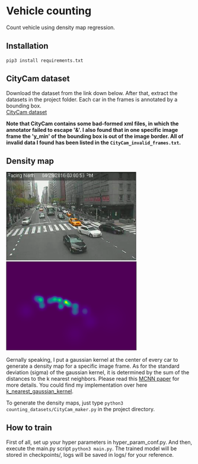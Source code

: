 # Vehicle counting
Count vehicle using density map regression.

## Installation
```
pip3 install requirements.txt
```

## CityCam dataset
Download the dataset from the link down below. After that, extract the datasets in the project folder. Each car in the frames is annotated by a bounding box.  
[CityCam dataset](https://www.citycam-cmu.com/dataset)

**Note that CityCam contains some bad-formed xml files, in which the annotator failed to escape '&'. I also found that in one specific image frame the 'y_min' of the bounding box is out of the image border. All of invalid data I found has been listed in the `CityCam_invalid_frames.txt`.**

## Density map
<img src="imgs/og_img.png" alt="original image frame" width="352"/>
<img src="imgs/density_map.png" alt="generated density map" width="352"/>

Gernally speaking, I put a gaussian kernel at the center of every car to generate a density map for a specific image frame. As for the standard deviation (sigma) of the gaussian kernel, it is determined by the sum of the distances to the k nearest neighbors. Please read this [MCNN paper](https://www.semanticscholar.org/paper/Single-Image-Crowd-Counting-via-Multi-Column-Neural-Zhang-Zhou/427d6d9bc05b07c85fc6b2e52f12132f79a28f6c) for more details. You could find my implementation over here [k_nearest_gaussian_kernel](https://github.com/MartinMa28/vehicle_counting/blob/master/density_map/k_nearest_gaussian_kernel.py).

To generate the density maps, just type `python3 counting_datasets/CityCam_maker.py` in the project directory.

## How to train
First of all, set up your hyper parameters in hyper_param_conf.py. And then, execute the main.py script `python3 main.py`. The trained model will be stored in checkpoints/, logs will be saved in logs/ for your reference.
